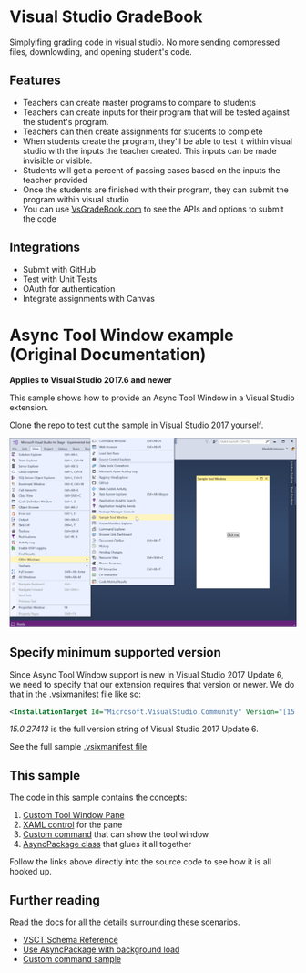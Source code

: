 # Visual Studio GradeBook
Simplyifing grading code in visual studio.  No more sending compressed files, downlowding, and opening student's code.

## Features

- Teachers can create master programs to compare to students
- Teachers can create inputs for their program that will be tested against the student's program.  
- Teachers can then create assignments for students to complete
- When students create the program, they'll be able to test it within visual studio with the inputs the teacher created.  This inputs can be made invisible or visible.
- Students will get a percent of passing cases based on the inputs the teacher provided
- Once the students are finished with their program, 
  they can submit the program within visual studio
- You can use [VsGradeBook.com]("www.VsGradeBook.com") to see the APIs
  and options to submit the code

## Integrations

- Submit with GitHub
- Test with Unit Tests
- OAuth for authentication
- Integrate assignments with Canvas


# Async Tool Window example (Original Documentation)

**Applies to Visual Studio 2017.6 and newer**

This sample shows how to provide an Async Tool Window in a Visual Studio extension.

Clone the repo to test out the sample in Visual Studio 2017 yourself.

![Tool Window](art/tool-window.png)

## Specify minimum supported version
Since Async Tool Window support is new in Visual Studio 2017 Update 6, we need to specify that our extension requires that version or newer. We do that in the .vsixmanifest file like so:

```xml
<InstallationTarget Id="Microsoft.VisualStudio.Community" Version="[15.0.27413, 16.0)" />
```

*15.0.27413* is the full version string of Visual Studio 2017 Update 6.

See the full sample [.vsixmanifest file](src/source.extension.vsixmanifest).

## This sample
The code in this sample contains the concepts:

1. [Custom Tool Window Pane](src/ToolWindows/SampleToolWindow.cs)
2. [XAML control](src/ToolWindows/SampleToolWindowControl.xaml) for the pane
3. [Custom command](src/Commands/ShowToolWindow.cs) that can show the tool window
4. [AsyncPackage class](src/MyPackage.cs) that glues it all together

Follow the links above directly into the source code to see how it is all hooked up.

## Further reading
Read the docs for all the details surrounding these scenarios.

* [VSCT Schema Reference](https://docs.microsoft.com/en-us/visualstudio/extensibility/vsct-xml-schema-reference)
* [Use AsyncPackage with background load](https://docs.microsoft.com/en-us/visualstudio/extensibility/how-to-use-asyncpackage-to-load-vspackages-in-the-background)
* [Custom command sample](https://github.com/madskristensen/CustomCommandSample)